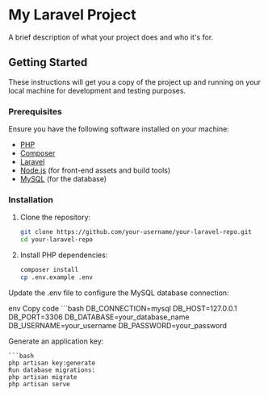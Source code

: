 # My Laravel Project

A brief description of what your project does and who it's for.

## Getting Started

These instructions will get you a copy of the project up and running on your local machine for development and testing purposes.

### Prerequisites

Ensure you have the following software installed on your machine:

- [PHP](https://www.php.net/manual/en/install.php)
- [Composer](https://getcomposer.org/)
- [Laravel](https://laravel.com/docs/installation)
- [Node.js](https://nodejs.org/) (for front-end assets and build tools)
- [MySQL](https://www.mysql.com/) (for the database)

### Installation

1. Clone the repository:

   ```bash
   git clone https://github.com/your-username/your-laravel-repo.git
   cd your-laravel-repo
2. Install PHP dependencies:
    ```bash
    composer install
    cp .env.example .env
Update the .env file to configure the MySQL database connection:

env
Copy code
    ```bash
    DB_CONNECTION=mysql
    DB_HOST=127.0.0.1
    DB_PORT=3306
    DB_DATABASE=your_database_name
    DB_USERNAME=your_username
    DB_PASSWORD=your_password

Generate an application key:

    ```bash
    php artisan key:generate
    Run database migrations:
    php artisan migrate
    php artisan serve
